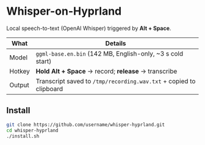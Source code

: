 # Whisper-on-Hyprland

Local speech-to-text (OpenAI Whisper) triggered by **Alt + Space**.

| What | Details |
|------|---------|
| Model | `ggml-base.en.bin` (142 MB, English-only, ~3 s cold start) |
| Hotkey | **Hold Alt + Space** → record; **release** → transcribe |
| Output | Transcript saved to `/tmp/recording.wav.txt` + copied to clipboard |

## Install

```bash
git clone https://github.com/username/whisper-hyprland.git
cd whisper-hyprland
./install.sh

